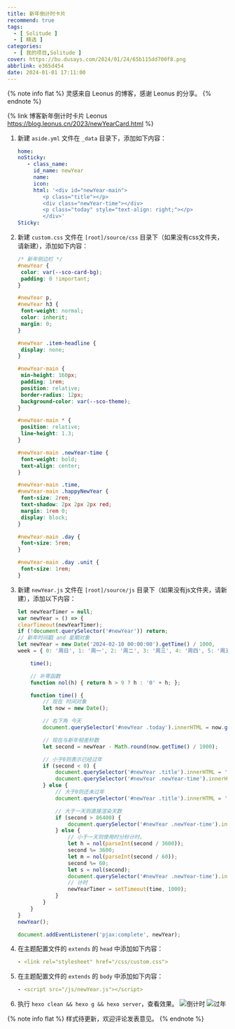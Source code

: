 ```yaml
---
title: 新年倒计时卡片
recommend: true
tags:
  - [ Solitude ]
  - [ 精选 ]
categories:
  - [ 我的项目,Solitude ]
cover: https://bu.dusays.com/2024/01/24/65b115dd700f8.png
abbrlink: e365d454
date: 2024-01-01 17:11:00
---
```


{% note info flat %}
灵感来自 Leonus 的博客，感谢 Leonus 的分享。
{% endnote %}

{% link 博客新年倒计时卡片 Leonus https://blog.leonus.cn/2023/newYearCard.html %}

1. 新建 `aside.yml` 文件在 `_data` 目录下，添加如下内容：
    ```yaml
   home:
    noSticky:
       - class_name:
         id_name: newYear
         name:
         icon:
         html: '<div id="newYear-main">
            <p class="title"></p>
            <div class="newYear-time"></div>
            <p class="today" style="text-align: right;"></p>
            </div>'
    Sticky:
   ```
2. 新建 `custom.css` 文件在 `[root]/source/css` 目录下（如果没有css文件夹，请新建），添加如下内容：
   ```css
   /* 新年侧边栏 */
   #newYear {
    color: var(--sco-card-bg);
    padding: 0 !important;
   }
   
   #newYear p,
   #newYear h3 {
    font-weight: normal;
    color: inherit;
    margin: 0;
   }
   
   #newYear .item-headline {
    display: none;
   }
   
   #newYear-main {
    min-height: 160px;
    padding: 1rem;
    position: relative;
    border-radius: 12px;
    background-color: var(--sco-theme);
   }
   
   #newYear-main * {
    position: relative;
    line-height: 1.3;
   }
   
   #newYear-main .newYear-time {
    font-weight: bold;
    text-align: center;
   }
   
   #newYear-main .time,
   #newYear-main .happyNewYear {
    font-size: 2rem;
    text-shadow: 2px 2px 2px red;
    margin: 1rem 0;
    display: block;
   }
   
   #newYear-main .day {
    font-size: 5rem;
   }
   
   #newYear-main .day .unit {
    font-size: 1rem;
   }
   ```
3. 新建 `newYear.js` 文件在 `[root]/source/js` 目录下（如果没有js文件夹，请新建），添加以下内容：
   ```js
   let newYearTimer = null;
   var newYear = () => {
   clearTimeout(newYearTimer);
   if (!document.querySelector('#newYear')) return;
   // 新年时间戳 and 星期对象
   let newYear = new Date('2024-02-10 00:00:00').getTime() / 1000,
   week = { 0: '周日', 1: '周一', 2: '周二', 3: '周三', 4: '周四', 5: '周五', 6: '周六' }
   
       time();
   
       // 补零函数
       function nol(h) { return h > 9 ? h : '0' + h; };
   
       function time() {
           // 现在 时间对象
           let now = new Date();
   
           // 右下角 今天
           document.querySelector('#newYear .today').innerHTML = now.getFullYear() + '年' + (now.getMonth() + 1) + '月' + now.getDate() + '日 ' + week[now.getDay()]
   
           // 现在与新年相差秒数
           let second = newYear - Math.round(now.getTime() / 1000);
   
           // 小于0则表示已经过年
           if (second < 0) {
               document.querySelector('#newYear .title').innerHTML = '喜迎新年';
               document.querySelector('#newYear .newYear-time').innerHTML = '<span class="happyNewYear">新年快乐！</span>';
           } else {
               // 大于0则还未过年
               document.querySelector('#newYear .title').innerHTML = '距离2024年春节：'
   
               // 大于一天则直接渲染天数
               if (second > 86400) {
                   document.querySelector('#newYear .newYear-time').innerHTML = `<span class="day">${Math.ceil(second / 86400)}<span class="unit">天</span></span>`
               } else {
                   // 小于一天则使用时分秒计时。
                   let h = nol(parseInt(second / 3600));
                   second %= 3600;
                   let m = nol(parseInt(second / 60));
                   second %= 60;
                   let s = nol(second);
                   document.querySelector('#newYear .newYear-time').innerHTML = `<span class="time">${h}:${m}:${s}</span></span>`;
                   // 计时
                   newYearTimer = setTimeout(time, 1000);
               }
           }
       }
   }
   newYear();
   
   document.addEventListener('pjax:complete', newYear);
   ```
4. 在主题配置文件的 `extends` 的 `head` 中添加如下内容：
   ```yaml
   - <link rel="stylesheet" href="/css/custom.css">
   ```
5. 在主题配置文件的 `extends` 的 `body` 中添加如下内容：
   ```yaml
   - <script src="/js/newYear.js"></script>
   ```
6. 执行 `hexo clean && hexo g && hexo server`，查看效果。
   ![倒计时](https://bu.dusays.com/2024/01/24/65b11d220b110.png)
   ![过年](https://bu.dusays.com/2024/01/24/65b11d35969e5.png)

{% note info flat %}
样式待更新，欢迎评论发表意见。
{% endnote %}